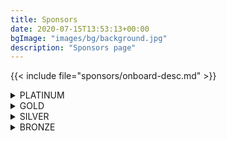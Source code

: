 ```yaml
---
title: Sponsors
date: 2020-07-15T13:53:13+00:00
bgImage: "images/bg/background.jpg"
description: "Sponsors page"
---
```


{{< include file="sponsors/onboard-desc.md" >}}

<details class="bg-color-platinum">
<summary>PLATINUM</summary>
{{< include file="sponsors/benefits-platinum.md" >}}
</details>

<details class="bg-color-gold">
<summary>GOLD</summary>
{{< include file="sponsors/benefits-gold.md" >}}
</details>

<details class="bg-color-silver">
<summary>SILVER</summary>
{{< include file="sponsors/benefits-silver.md" >}}
</details>

<details class="bg-color-bronze">
<summary>BRONZE</summary>
{{< include file="sponsors/benefits-bronze.md" >}}
</details>
